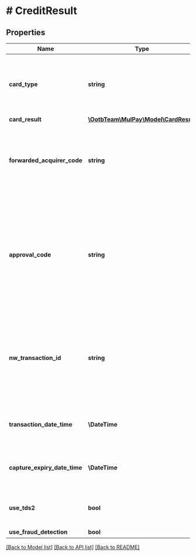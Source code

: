 # # CreditResult

## Properties

Name | Type | Description | Notes
------------ | ------------- | ------------- | -------------
**card_type** | **string** | カードのタイプ   - &#x60;CREDIT_CARD&#x60;：クレジットカード - &#x60;APPLE_PAY&#x60;：Apple Pay - &#x60;GOOGLE_PAY&#x60;：Google Pay | [optional]
**card_result** | [**\OotbTeam\MulPay\Model\CardResult**](CardResult.md) |  | [optional]
**forwarded_acquirer_code** | **string** | 仕向先カード会社コード   プロトコルタイプ/モジュールタイプにおける&#x60;Forward&#x60;パラメーターと同じです。   最大7桁の半角英数字・半角スペースで構成されます。 | [optional]
**approval_code** | **string** | カード会社が発行した承認番号   プロトコルタイプ/モジュールタイプにおける&#x60;Approve&#x60;パラメーターと同じです。   最大7桁の半角英数字・半角スペースで構成されます。   有効性確認やキャンセルの場合には、全て半角スペース、または空になる可能性があります。 | [optional]
**nw_transaction_id** | **string** | クレジットカードネットワーク事業者が取引を特定するためのID   プロトコルタイプ/モジュールタイプにおける&#x60;TranID&#x60;パラメーターと同じです。   最大28桁の半角数字で構成されます。 | [optional]
**transaction_date_time** | **\DateTime** | 処理日時   [RFC 3339, section 5.6](https://tools.ietf.org/html/rfc3339#section-5.6)で定義された表記   例) 2023-05-30T12:34:56+09:00 | [optional]
**capture_expiry_date_time** | **\DateTime** | 仮売上有効日時   [RFC 3339, section 5.6](https://tools.ietf.org/html/rfc3339#section-5.6)で定義された表記   例) 2023-06-30T12:34:56+09:00 | [optional]
**use_tds2** | **bool** | 3Dセキュア認証の利用有無   当該取引が3Dセキュア認証済である場合は&#x60;true&#x60;です。 | [optional]
**use_fraud_detection** | **bool** | 不正検知の利用有無 | [optional]

[[Back to Model list]](../../README.md#models) [[Back to API list]](../../README.md#endpoints) [[Back to README]](../../README.md)
